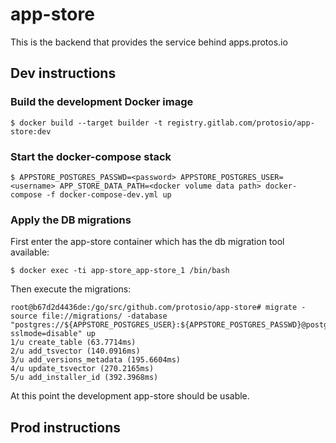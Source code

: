 # app-store
This is the backend that provides the service behind apps.protos.io


## Dev instructions

### Build the development Docker image

```
$ docker build --target builder -t registry.gitlab.com/protosio/app-store:dev
```

### Start the docker-compose stack

```
$ APPSTORE_POSTGRES_PASSWD=<password> APPSTORE_POSTGRES_USER=<username> APP_STORE_DATA_PATH=<docker volume data path> docker-compose -f docker-compose-dev.yml up
```

### Apply the DB migrations

First enter the app-store container which has the db migration tool available:

```
$ docker exec -ti app-store_app-store_1 /bin/bash
```

Then execute the migrations:

```
root@b67d2d4436de:/go/src/github.com/protosio/app-store# migrate -source file://migrations/ -database "postgres://${APPSTORE_POSTGRES_USER}:${APPSTORE_POSTGRES_PASSWD}@postgres:5432/${APPSTORE_POSTGRES_USER}?sslmode=disable" up
1/u create_table (63.7714ms)
2/u add_tsvector (140.0916ms)
3/u add_versions_metadata (195.6604ms)
4/u update_tsvector (270.2165ms)
5/u add_installer_id (392.3968ms)
```

At this point the development app-store should be usable.

## Prod instructions
